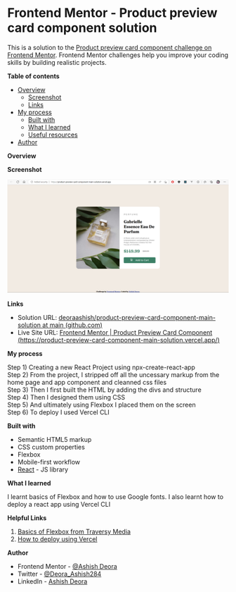 # Frontend Mentor - Product preview card component solution

This is a solution to the [Product preview card component challenge on Frontend Mentor](https://www.frontendmentor.io/challenges/product-preview-card-component-GO7UmttRfa). Frontend Mentor challenges help you improve your coding skills by building realistic projects. 

**Table of contents**

- [Overview](https://github.com/deoraashish/product-preview-card-component-main-solution/edit/main/README.md#overview)
  - [Screenshot](https://github.com/deoraashish/product-preview-card-component-main-solution/edit/main/README.md#screenshot)
  - [Links](https://github.com/deoraashish/product-preview-card-component-main-solution/edit/main/README.md#links)
- [My process](https://github.com/deoraashish/product-preview-card-component-main-solution/edit/main/README.md#my-process)
  - [Built with](https://github.com/deoraashish/product-preview-card-component-main-solution/edit/main/README.md#built-with)
  - [What I learned](https://github.com/deoraashish/product-preview-card-component-main-solution/edit/main/README.md#what-i-learned)
  - [Useful resources](https://github.com/deoraashish/product-preview-card-component-main-solution/edit/main/README.md#useful-resources)
- [Author](https://github.com/deoraashish/product-preview-card-component-main-solution/edit/main/README.md#author)

**Overview**

**Screenshot**

![A simple QR Code](https://github.com/deoraashish/product-preview-card-component-main-solution/blob/main/screenshots/screenshot.png)

**Links**

- Solution URL: [deoraashish/product-preview-card-component-main-solution at main (github.com)](https://github.com/deoraashish/product-preview-card-component-main-solution/tree/main) 
- Live Site URL: [Frontend Mentor | Product Preview Card Component (https://product-preview-card-component-main-solution.vercel.app/)](https://product-preview-card-component-main-solution.vercel.app//)

**My process**

Step 1) Creating a new React Project using npx-create-react-app  
Step 2) From the project, I stripped off all the uncessary markup from the home page and app component and cleanned css files  
Step 3) Then I first built the HTML by adding the divs and structure  
Step 4) Then I designed them using CSS  
Step 5) And ultimately using Flexbox I placed them on the screen  
Step 6) To deploy I used Vercel CLI  

**Built with**

- Semantic HTML5 markup
- CSS custom properties
- Flexbox
- Mobile-first workflow
- [React](https://reactjs.org/) - JS library

**What I learned**

I learnt basics of Flexbox and how to use Google fonts. I also learnt how to deploy a react app using Vercel CLI

**Helpful Links**
1) [Basics of Flexbox from Traversy Media](https://www.youtube.com/watch?v=3YW65K6LcIA&ab_channel=TraversyMedia)
2) [How to deploy using Vercel](https://www.youtube.com/watch?v=PJRY-J79Yzw&ab_channel=CodeWizard)

**Author**

- Frontend Mentor - [@Ashish Deora](https://www.frontendmentor.io/profile/deoraashish)
- Twitter - [@Deora_Ashish284](https://twitter.com/Deora_Ashish284)
- LinkedIn - [Ashish Deora](https://www.linkedin.com/in/ashishdeora/)


